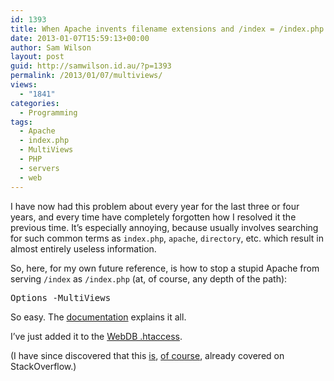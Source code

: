 ```yaml
---
id: 1393
title: When Apache invents filename extensions and /index = /index.php
date: 2013-01-07T15:59:13+00:00
author: Sam Wilson
layout: post
guid: http://samwilson.id.au/?p=1393
permalink: /2013/01/07/multiviews/
views:
  - "1841"
categories:
  - Programming
tags:
  - Apache
  - index.php
  - MultiViews
  - PHP
  - servers
  - web
---
```

I have now had this problem about every year for the last three or four years, and every time have completely forgotten how I resolved it the previous time. It&#8217;s especially annoying, because usually involves searching for such common terms as `index.php`, `apache`, `directory`, etc. which result in almost entirely useless information.

So, here, for my own future reference, is how to stop a stupid Apache from serving `/index` as `/index.php` (at, of course, any depth of the path):

<pre lang="shell">Options -MultiViews
</pre>

So easy. The [documentation](https://httpd.apache.org/docs/2.2/content-negotiation.html#multiviews) explains it all.

I&#8217;ve just added it to the [WebDB .htaccess](https://github.com/samwilson/kohana_webdb/blob/master/htaccess.dist).

(I have since discovered that this [is](http://stackoverflow.com/questions/12590526/apache-see-index-as-index-php "Apache see index as index.php"), [of course](http://stackoverflow.com/questions/11216563/apache-2-treating-index-and-index-php-as-the-same-file "Apache 2 treating index and index.php as the same file"), already covered on StackOverflow.)
